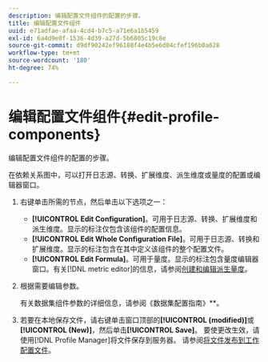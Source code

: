 ```yaml
---
description: 编辑配置文件组件的配置的步骤。
title: 编辑配置文件组件
uuid: e71adfae-afaa-4cd4-b7c5-a71e6a1b5459
exl-id: 6a4d9e0f-1536-4d39-a27d-5b6805c19c8e
source-git-commit: d9df90242ef96188f4e4b5e6d04cfef196b0a628
workflow-type: tm+mt
source-wordcount: '180'
ht-degree: 74%

---
```


# 编辑配置文件组件{#edit-profile-components}

编辑配置文件组件的配置的步骤。

在依赖关系图中，可以打开日志源、转换、扩展维度、派生维度或量度的配置或编辑器窗口。

1. 右键单击所需的节点，然后单击以下选项之一：

   * **[!UICONTROL Edit Configuration]**。可用于日志源、转换、扩展维度和派生维度。显示的标注仅包含该组件的配置信息。
   * **[!UICONTROL Edit Whole Configuration File]**。可用于日志源、转换和扩展维度。显示的标注包含在其中定义该组件的整个配置文件。
   * **[!UICONTROL Edit Formula]**。可用于量度。显示的标注包含量度编辑器窗口。有关[!DNL metric editor]的信息，请参阅[创建和编辑派生量度](../../../../../home/c-get-started/c-admin-intrf/c-prof-mgr/c-drvd-mtrcs.md#concept-e41723b342a849309874b26232224a40)。

1. 根据需要编辑参数。

   有关数据集组件参数的详细信息，请参阅《数据集配置指南》**。

1. 若要在本地保存文件，请右键单击窗口顶部的&#x200B;**[!UICONTROL (modified)]**&#x200B;或&#x200B;**[!UICONTROL (New)]**，然后单击&#x200B;**[!UICONTROL Save]**。
要使更改生效，请使用[!DNL Profile Manager]将文件保存到服务器。 请参阅[将文件发布到工作配置文件](../../../../../home/c-get-started/c-admin-intrf/c-prof-mgr/t-pub-files-wkg-prof.md#task-a0106e010c834d16bd60eef4721b6af9)。
